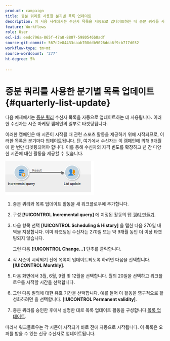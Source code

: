 ```yaml
---
product: campaign
title: 증분 쿼리를 사용한 분기별 목록 업데이트
description: 이 사용 사례에서는 수신자 목록을 자동으로 업데이트하는 데 증분 쿼리를 사용합니다.
feature: Workflows
role: User
exl-id: eedc796a-865f-47a8-8807-5980546b8adf
source-git-commit: 567c2e84433caab708ddb9026dda6f9cb717d032
workflow-type: tm+mt
source-wordcount: '277'
ht-degree: 5%

---
```


# 증분 쿼리를 사용한 분기별 목록 업데이트 {#quarterly-list-update}



다음 예제에서는 [증분 쿼리](incremental-query.md) 수신자 목록을 자동으로 업데이트하는 데 사용됩니다. 이러한 수신자는 시즌 마케팅 캠페인의 일부로 타겟팅됩니다.

이러한 캠페인은 매 시즌이 시작될 때 관련 스포츠 활동을 제공하기 위해 시작되므로, 이러한 목록은 분기마다 업데이트됩니다. 단, 여기에서 수신자는 이 캠페인에 의해 9개월에 한 번만 타겟팅되어야 합니다. 이를 통해 수신자의 자격 빈도를 확장하고 년 간 다양한 시즌에 대한 활동을 제공할 수 있습니다.

![](assets/incremental_query_example.png)

1. 증분 쿼리와 목록 업데이트 활동을 새 워크플로우에 추가합니다.
1. 구성 **[!UICONTROL Incremental query]** 에 지정된 활동의 탭 [쿼리 만들기](query.md#creating-a-query).
1. 다음 항목 선택 **[!UICONTROL Scheduling & History]** 을 탭한 다음 270일 내역을 지정합니다. 이미 타겟팅된 수신자는 270일 또는 약 9개월 동안 더 이상 타겟팅되지 않습니다.

   그런 다음 **[!UICONTROL Change...]** 단추를 클릭합니다.

1. 각 시즌이 시작되기 전에 목록이 업데이트되도록 하려면 다음을 선택합니다. **[!UICONTROL Monthly]**.
1. 다음 화면에서 3월, 6월, 9월 및 12월을 선택합니다. 월의 20일을 선택하고 워크플로우를 시작할 시간을 선택합니다.
1. 그런 다음 질의에 대한 유효 기간을 선택합니다. 예를 들어 이 활동을 영구적으로 활성화하려면 을 선택합니다. **[!UICONTROL Permanent validity]**.

1. 증분 쿼리를 승인한 후에서 설명한 대로 목록 업데이트 활동을 구성합니다 [목록 업데이트](list-update.md).

따라서 워크플로우는 각 시즌이 시작되기 바로 전에 자동으로 시작됩니다. 이 목록은 오퍼를 받을 수 있는 신규 수신자로 업데이트됩니다.
